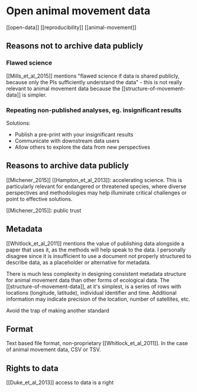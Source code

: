 # Open animal movement data
[[open-data]] [[reproducibility]] [[animal-movement]]


## Reasons not to archive data publicly
### Flawed science
[[Mills_et_al_2015]] mentions "flawed science if data is shared publicly, because only the PIs sufficiently understand the data" - this is not really relevant to animal movement data because the [[structure-of-movement-data]] is simpler. 

### Repeating non-published analyses, eg. insignificant results
Solutions: 
* Publish a pre-print with your insignificant results
* Communicate with downstream data users
* Allow others to explore the data from new perspectives 

## Reasons to archive data publicly
[[Michener_2015]] [[Hampton_et_al_2013]]: accelerating science. This is particularly relevant for endangered or threatened species, where diverse perspectives and methodologies may help illuminate critical challenges or point to effective solutions. 

[[Michener_2015]]: public trust

## Metadata
[[Whitlock_et_al_2011]] mentions the value of publishing data alongside a paper that uses it, as the methods will help speak to the data. I personally disagree since it is insufficient to use a document not properly structured to describe data, as a placeholder or alternative for metadata. 

There is much less complexity in designing consistent metadata structure for animal movement data than other forms of ecological data. The [[structure-of-movement-data]], at it's simplest, is a series of rows with locations (longitude, latitude), individual identifier and time. Additional information may indicate precision of the location, number of satellites, etc.

Avoid the trap of making another standard

## Format
Text based file format, non-proprietary [[Whitlock_et_al_2011]]. In the case of animal movement data, CSV or TSV. 

## Rights to data
[[Duke_et_al_2013]] access to data is a right